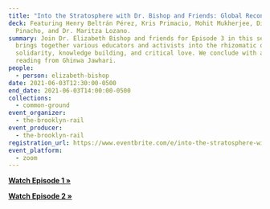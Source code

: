 ```yaml
---
title: "Into the Stratosphere with Dr. Bishop and Friends: Global Reconciliation"
deck: Featuring Henry Beltrán Pérez, Kris Primacio, Mohit Mukherjee, Diana
  Pinacho, and Dr. Maritza Lozano.
summary: Join Dr. Elizabeth Bishop and friends for Episode 3 in this series that
  brings together various educators and activists into the rhizomatic orbit of
  solidarity, knowledge building, and critical love. We conclude with a poetry
  reading from Ghinwa Jawhari.
people:
  - person: elizabeth-bishop
date: 2021-06-03T12:30:00-0500
end_date: 2021-06-03T14:00:00-0500
collections:
  - common-ground
event_organizer:
  - the-brooklyn-rail
event_producer:
  - the-brooklyn-rail
registration_url: https://www.eventbrite.com/e/into-the-stratosphere-with-dr-bishop-and-friends-global-reconciliation-tickets-156199628293
event_platform:
  - zoom
---
```

**[Watch Episode 1 »](https://brooklynrail.org/events/2021/04/08/into-the-stratosphere-with-dr-bishop-and-friends-episode-i/)**

**[Watch Episode 2 »](https://brooklynrail.org/events/2021/05/06/into-the-stratosphere-with-dr-bishop-and-friends-episode-ii/)**